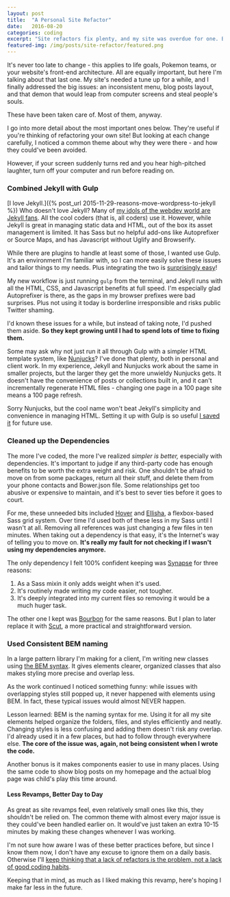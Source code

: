 ```yaml
---
layout: post
title:  "A Personal Site Refactor"
date:   2016-08-20
categories: coding
excerpt: "Site refactors fix plenty, and my site was overdue for one. But with luck, I'll make less in the future."
featured-img: /img/posts/site-refactor/featured.png
---
```


It's never too late to change - this applies to life goals, Pokemon teams, or your website's front-end architecture. All are equally important, but here I'm talking about that last one. My site's needed a tune up for a while, and I finally addressed the big issues: an inconsistent menu, blog posts layout, and that demon that would leap from computer screens and steal people's souls.

These have been taken care of. Most of them, anyway.

I go into more detail about the most important ones below. They're useful if you're thinking of refactoring your own site! But looking at each change carefully, I noticed a common theme about why they were there - and how they could've been avoided.

However, if your screen suddenly turns red and you hear high-pitched laughter, turn off your computer and run before reading on.

### Combined Jekyll with Gulp

[I love Jekyll.]({% post_url 2015-11-29-reasons-move-wordpress-to-jekyll %}) Who doesn't love Jekyll? Many of [my idols of the webdev world are Jekyll fans](http://hugogiraudel.com/2015/05/29/oh-jekyll-here-we-go-again/). All the cool coders (that is, all coders) use it. However, while Jekyll is great in managing static data and HTML, out of the box its asset management is limited. It has Sass but no helpful add-ons like Autoprefixer or Source Maps, and has Javascript without Uglify and Browserify.

While there are plugins to handle at least some of those, I wanted use Gulp. It's an environment I'm familiar with, so I can more easily solve these issues and tailor things to my needs. Plus integrating the two is [surprisingly easy](https://aaronlasseigne.com/2016/02/03/using-gulp-with-jekyll/)!

My new workflow is just running `gulp` from the terminal, and Jekyll runs with all the HTML, CSS, and Javascript benefits at full speed. I'm especially glad Autoprefixer is there, as the gaps in my browser prefixes were bad surprises. Plus not using it today is borderline irresponsible and risks public Twitter shaming.

I'd known these issues for a while, but instead of taking note, I'd pushed them aside. **So they kept growing until I had to spend lots of time to fixing them.**

Some may ask why not just run it all through Gulp with a simpler HTML template system, like [Nunjucks](https://mozilla.github.io/nunjucks/)? I've done that plenty, both in personal and client work. In my experience, Jekyll and Nunjucks work about the same in smaller projects, but the larger they get the more unwieldy Nunjucks gets. It doesn't have the convenience of posts or collections built in, and it can't incrementally regenerate HTML files - changing one page in a 100 page site means a 100 page refresh.

Sorry Nunjucks, but the cool name won't beat Jekyll's simplicity and convenience in managing HTML. Setting it up with Gulp is so useful [I saved it](https://github.com/maxx1128/jekyll-gulp) for future use.

### Cleaned up the Dependencies

The more I've coded, the more I've realized *simpler is better,* especially with dependencies. It's important to judge if any third-party code has enough benefits to be worth the extra weight and risk. One shouldn't be afraid to move on from some packages, return all their stuff, and delete them from your phone contacts and Bower.json file. Some relationships get too abusive or expensive to maintain, and it's best to sever ties before it goes to court.

For me, these unneeded bits included [Hover](https://github.com/IanLunn/Hover) and [Ellisha](https://github.com/maxx1128/Ellisha), a flexbox-based Sass grid system. Over time I'd used both of these less in my Sass until I wasn't at all. Removing all references was just changing a few files in ten minutes. When taking out a dependency is that easy, it's the Internet's way of telling you to move on. **It's really my fault for not checking if I wasn't using my dependencies anymore.**

The only dependency I felt 100% confident keeping was [Synapse](https://github.com/maxx1128/Synapse-Grid) for three reasons:

1. As a Sass mixin it only adds weight when it's used.
2. It's routinely made writing my code easier, not tougher.
3. It's deeply integrated into my current files so removing it would be a much huger task.

The other one I kept was [Bourbon](https://github.com/thoughtbot/bourbon) for the same reasons. But I plan to later replace it with [Scut](https://github.com/davidtheclark/scut), a more practical and straightforward version.

### Used Consistent BEM naming

In a large pattern library I'm making for a client, I'm writing new classes using [the BEM syntax](http://csswizardry.com/2013/01/mindbemding-getting-your-head-round-bem-syntax/). It gives elements clearer, organized classes that also makes styling more precise and overlap less.

As the work continued I noticed something funny: while issues with overlapping styles still popped up, it never happened with elements using BEM. In fact, these typical issues would almost NEVER happen.

Lesson learned: BEM is the naming syntax for me. Using it for all my site elements helped organize the folders, files, and styles efficiently and neatly. Changing styles is less confusing and adding them doesn't risk any overlap. I'd already used it in a few places, but had to follow through everywhere else. **The core of the issue was, again, not being consistent when I wrote the code.**

Another bonus is it makes components easier to use in many places. Using the same code to show blog posts on my homepage and the actual blog page was child's play this time around.

#### Less Revamps, Better Day to Day

As great as site revamps feel, even relatively small ones like this, they shouldn't be relied on. The common theme with almost every major issue is they could've been handled earlier on. It would've just taken an extra 10-15 minutes by making these changes whenever I was working.

I'm not sure how aware I was of these better practices before, but since I know them now, I don't have any excuse to ignore them on a daily basis. Otherwise I'll [keep thinking that a lack of refactors is the problem, not a lack of good coding habits](http://tinnedfruit.com/2016/07/25/are-you-writing-legacy-css-code.html).

Keeping that in mind, as much as I liked making this revamp, here's hoping I make far less in the future.


